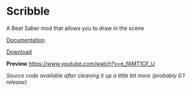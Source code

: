 # Scribble
A Beat Saber mod that allows you to draw in the scene

[Documentation](https://tonimacaroni.github.io/Scribble-Docs/)

[Download](https://github.com/ToniMacaroni/Scribble/releases)

**Preview**
https://www.youtube.com/watch?v=e_fAMT1CF_U

*Source code available after cleaning it up a little bit more (probably 0.1 release)*
